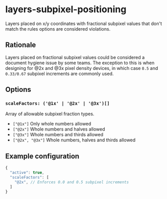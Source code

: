 # layers-subpixel-positioning

Layers placed on x/y coordinates with fractional subpixel values that don't match the rules options
are considered violations.

## Rationale

Layers placed on fractional subpixel values could be considered a document hygiene issue by some
teams. The exception to this is when designing for @2x and @3x pixel density devices, in which case
`0.5` and `0.33/0.67` subpixel increments are commonly used.

## Options

### `scaleFactors: ('@1x' | '@2x' | '@3x')[]`

Array of allowable subpixel fraction types.

- `["@1x"]` Only whole numbers allowed
- `["@2x"]` Whole numbers and halves allowed
- `["@3x"]` Whole numbers and thirds allowed
- `["@2x", "@3x"]` Whole numbers, halves and thirds allowed

## Example configuration

```js
{
  "active": true,
  "scaleFactors": [
    "@2x", // Enforces 0.0 and 0.5 subpixel increments
  ]
}
```
